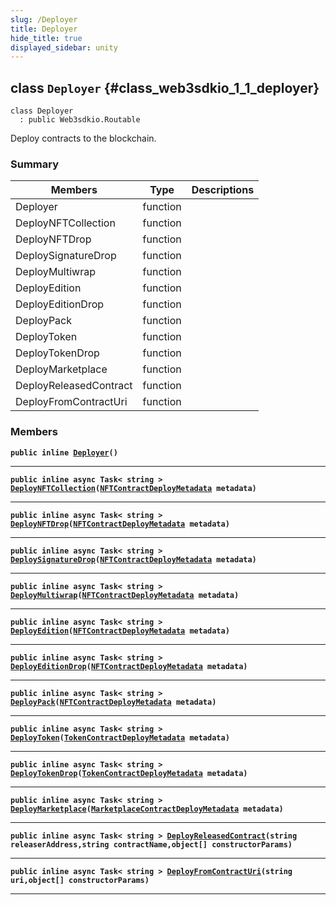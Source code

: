 ```yaml
---
slug: /Deployer
title: Deployer
hide_title: true
displayed_sidebar: unity
---
```


## class `Deployer` {#class_web3sdkio_1_1_deployer}

```
class Deployer
  : public Web3sdkio.Routable
```

Deploy contracts to the blockchain.

### Summary

| Members                | Type     | Descriptions |
| ---------------------- | -------- | ------------ |
| Deployer               | function |              |
| DeployNFTCollection    | function |              |
| DeployNFTDrop          | function |              |
| DeploySignatureDrop    | function |              |
| DeployMultiwrap        | function |              |
| DeployEdition          | function |              |
| DeployEditionDrop      | function |              |
| DeployPack             | function |              |
| DeployToken            | function |              |
| DeployTokenDrop        | function |              |
| DeployMarketplace      | function |              |
| DeployReleasedContract | function |              |
| DeployFromContractUri  | function |              |

### Members

**`public inline `[`Deployer`](#class_web3sdkio_1_1_deployer_1a6b3329ae934d3e34f566026e0ea08d57)`()`**

---

**`public inline async Task< string > `[`DeployNFTCollection`](#class_web3sdkio_1_1_deployer_1aa5f5a63ed164970a0da39304a5954f3f)`(`[`NFTContractDeployMetadata`](docs/unity/NFTContractDeployMetadata.md#struct_web3sdkio_1_1_n_f_t_contract_deploy_metadata)` metadata)`**

---

**`public inline async Task< string > `[`DeployNFTDrop`](#class_web3sdkio_1_1_deployer_1a75149aaa6f1aaf8e73053cbddaff66c1)`(`[`NFTContractDeployMetadata`](docs/unity/NFTContractDeployMetadata.md#struct_web3sdkio_1_1_n_f_t_contract_deploy_metadata)` metadata)`**

---

**`public inline async Task< string > `[`DeploySignatureDrop`](#class_web3sdkio_1_1_deployer_1a70e5f8fcf89ca13690a024fafe8623ba)`(`[`NFTContractDeployMetadata`](docs/unity/NFTContractDeployMetadata.md#struct_web3sdkio_1_1_n_f_t_contract_deploy_metadata)` metadata)`**

---

**`public inline async Task< string > `[`DeployMultiwrap`](#class_web3sdkio_1_1_deployer_1ad28a15ef5b839dc2dfb8b228e1f238f9)`(`[`NFTContractDeployMetadata`](docs/unity/NFTContractDeployMetadata.md#struct_web3sdkio_1_1_n_f_t_contract_deploy_metadata)` metadata)`**

---

**`public inline async Task< string > `[`DeployEdition`](#class_web3sdkio_1_1_deployer_1a8e2a4237f0e1e80c3fa7ccb0b0760930)`(`[`NFTContractDeployMetadata`](docs/unity/NFTContractDeployMetadata.md#struct_web3sdkio_1_1_n_f_t_contract_deploy_metadata)` metadata)`**

---

**`public inline async Task< string > `[`DeployEditionDrop`](#class_web3sdkio_1_1_deployer_1a8a083fd980859810bf4face2079e0075)`(`[`NFTContractDeployMetadata`](docs/unity/NFTContractDeployMetadata.md#struct_web3sdkio_1_1_n_f_t_contract_deploy_metadata)` metadata)`**

---

**`public inline async Task< string > `[`DeployPack`](#class_web3sdkio_1_1_deployer_1a765b417f03a22b69ad46d81f0a236d3b)`(`[`NFTContractDeployMetadata`](docs/unity/NFTContractDeployMetadata.md#struct_web3sdkio_1_1_n_f_t_contract_deploy_metadata)` metadata)`**

---

**`public inline async Task< string > `[`DeployToken`](#class_web3sdkio_1_1_deployer_1a1387421772b61f9c5bbc38556a85ede6)`(`[`TokenContractDeployMetadata`](docs/unity/TokenContractDeployMetadata.md#struct_web3sdkio_1_1_token_contract_deploy_metadata)` metadata)`**

---

**`public inline async Task< string > `[`DeployTokenDrop`](#class_web3sdkio_1_1_deployer_1a89a2604382e1cfc46a084b37ab87ae94)`(`[`TokenContractDeployMetadata`](docs/unity/TokenContractDeployMetadata.md#struct_web3sdkio_1_1_token_contract_deploy_metadata)` metadata)`**

---

**`public inline async Task< string > `[`DeployMarketplace`](#class_web3sdkio_1_1_deployer_1afb7d424a176e2014a23496c4388ae323)`(`[`MarketplaceContractDeployMetadata`](docs/unity/MarketplaceContractDeployMetadata.md#struct_web3sdkio_1_1_marketplace_contract_deploy_metadata)` metadata)`**

---

**`public inline async Task< string > `[`DeployReleasedContract`](#class_web3sdkio_1_1_deployer_1a53a8b69454bd0f491dea15fd5f6feb97)`(string releaserAddress,string contractName,object[] constructorParams)`**

---

**`public inline async Task< string > `[`DeployFromContractUri`](#class_web3sdkio_1_1_deployer_1aff5dbce0c6535630b25a55328df5e785)`(string uri,object[] constructorParams)`**

---
